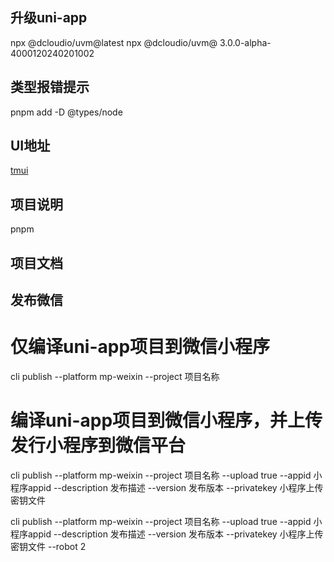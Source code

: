 ## 升级uni-app
npx @dcloudio/uvm@latest
npx @dcloudio/uvm@ 3.0.0-alpha-4000120240201002

## 类型报错提示
pnpm add  -D @types/node

## UI地址
 [tmui](https://tmui.design/start/%E5%BF%AB%E9%80%9F%E4%B8%8A%E6%89%8B.html)

## 项目说明

pnpm

## 项目文档


## 发布微信
# 仅编译uni-app项目到微信小程序
cli publish --platform mp-weixin --project 项目名称

# 编译uni-app项目到微信小程序，并上传发行小程序到微信平台
cli publish --platform mp-weixin --project 项目名称 --upload true --appid 小程序appid --description 发布描述 --version 发布版本 --privatekey 小程序上传密钥文件

cli publish --platform mp-weixin --project 项目名称 --upload true --appid 小程序appid --description 发布描述 --version 发布版本 --privatekey 小程序上传密钥文件  --robot 2



